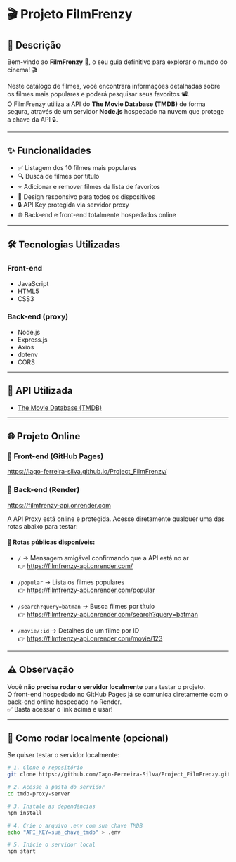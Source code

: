 # 🎬 Projeto FilmFrenzy

## 📖 Descrição

Bem-vindo ao **FilmFrenzy** 🤩, o seu guia definitivo para explorar o mundo do cinema! 🎬

Neste catálogo de filmes, você encontrará informações detalhadas sobre os filmes mais populares e poderá pesquisar seus favoritos 📽.  
O FilmFrenzy utiliza a API do **The Movie Database (TMDB)** de forma segura, através de um servidor **Node.js** hospedado na nuvem que protege a chave da API 🔒.

---

## ✨ Funcionalidades

- ✅ Listagem dos 10 filmes mais populares
- 🔍 Busca de filmes por título
- ⭐ Adicionar e remover filmes da lista de favoritos
- 📱 Design responsivo para todos os dispositivos
- 🔒 API Key protegida via servidor proxy
- 🌐 Back-end e front-end totalmente hospedados online

---

## 🛠 Tecnologias Utilizadas

### Front-end
- JavaScript
- HTML5
- CSS3

### Back-end (proxy)
- Node.js
- Express.js
- Axios
- dotenv
- CORS

---

## 🎥 API Utilizada

- [The Movie Database (TMDB)](https://www.themoviedb.org/documentation/api)

---

## 🌐 Projeto Online

### 🔗 Front-end (GitHub Pages)
https://iago-ferreira-silva.github.io/Project_FilmFrenzy/

### 🔗 Back-end (Render)
https://filmfrenzy-api.onrender.com

A API Proxy está online e protegida. Acesse diretamente qualquer uma das rotas abaixo para testar:

#### 🔁 Rotas públicas disponíveis:

- `/` → Mensagem amigável confirmando que a API está no ar  
  👉 https://filmfrenzy-api.onrender.com/

- `/popular` → Lista os filmes populares  
  👉 https://filmfrenzy-api.onrender.com/popular

- `/search?query=batman` → Busca filmes por título  
  👉 https://filmfrenzy-api.onrender.com/search?query=batman

- `/movie/:id` → Detalhes de um filme por ID  
  👉 https://filmfrenzy-api.onrender.com/movie/123

---

## ⚠️ Observação

Você **não precisa rodar o servidor localmente** para testar o projeto.  
O front-end hospedado no GitHub Pages já se comunica diretamente com o back-end online hospedado no Render.  
✅ Basta acessar o link acima e usar!

---

## 🧪 Como rodar localmente (opcional)

Se quiser testar o servidor localmente:

```bash
# 1. Clone o repositório
git clone https://github.com/Iago-Ferreira-Silva/Project_FilmFrenzy.git

# 2. Acesse a pasta do servidor
cd tmdb-proxy-server

# 3. Instale as dependências
npm install

# 4. Crie o arquivo .env com sua chave TMDB
echo "API_KEY=sua_chave_tmdb" > .env

# 5. Inicie o servidor local
npm start